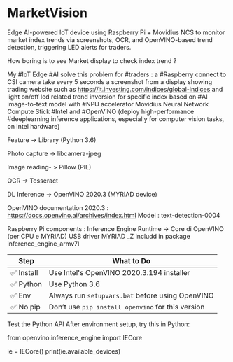 # MarketVision
Edge AI-powered IoT device using Raspberry Pi + Movidius NCS to monitor market index trends via screenshots, OCR, and OpenVINO-based trend detection, triggering LED alerts for traders.

How boring is to see Market display to check index trend ?


My #IoT Edge #AI solve this problem for #traders : a #Raspberry connect to CSI camera take every 5 seconds a screenshot from a display showing trading website such as https://it.investing.com/indices/global-indices and  light on/off led related trend inversion for specific index based on #AI image-to-text model with #NPU accelerator Movidius Neural Network Compute Stick #Intel and #OpenVINO (deploy high-performance #deeplearning inference applications, especially for computer vision tasks, on Intel hardware)


Feature -> Library (Python 3.6) 

Photo capture ->   libcamera-jpeg  

Image reading- > Pillow (PIL)   

OCR -> Tesseract  

DL Inference ->  OpenVINO 2020.3 (MYRIAD device)  

OpenVINO documentation 2020.3 : https://docs.openvino.ai/archives/index.html
Model : text-detection-0004

Raspberry Pi components :
Inference Engine Runtime -> Core di OpenVINO (per CPU e MYRIAD)
USB driver MYRIAD _Z includd in package inference_engine_armv7l

| Step      | What to Do                                        |
| --------- | ------------------------------------------------- |
| ✅ Install | Use Intel's OpenVINO 2020.3.194 installer         |
| ✅ Python  | Use Python 3.6                                    |
| ✅ Env     | Always run `setupvars.bat` before using OpenVINO  |
| ✅ No pip  | Don’t use `pip install openvino` for this version |

Test the Python API
After environment setup, try this in Python:

from openvino.inference_engine import IECore

ie = IECore()
print(ie.available_devices)
